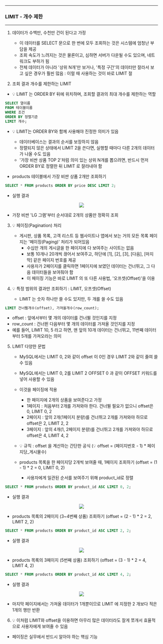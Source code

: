 -----
### LIMIT - 개수 제한
-----
1. 데이터가 수백만, 수천만 건이 된다고 가정
   - 이 데이터를 SELECT 문으로 한 번에 모두 조회하는 것은 시스템에 엄청난 부담을 제공
   - 조회 속도가 느려지는 것은 물론이고, 심하면 서버가 다운될 수도 있으며, 네트워크도 부하가 됨
   - 전체 데이터가 아니라 '상위 N개'만 보거나, '특정 구간'의 데이터만 잘라서 보고 싶은 경우가 훨씬 많음 : 이럴 때 사용하는 것이 바로 LIMIT 절

2. 조회 결과 개수를 제한하는 LIMIT
  - 💡 LIMIT 는 ORDER BY 뒤에 위치하며, 조회할 결과의 최대 개수를 제한하는 역할
```sql
SELECT 열이름
FROM 테이블이름
WHERE 조건
ORDER BY 정렬기준
LIMIT 개수;
```
   - 💡 LIMIT는 ORDER BY와 함께 사용해야 진정한 의미가 있음
     + 데이터베이스는 결과의 순서를 보장하지 않음
     + 정렬되지 않은 상태에서 LIMIT 2을 쓴다면, 실행할 때마다 다른 2개의 데이터가 나올 수도 있음
     + '가장 비싼 상품 TOP 2'처럼 의미 있는 상위 N개를 뽑으려면, 반드시 먼저 ORDER BY로 정렬한 뒤 LIMIT 로 잘라내야 함

   - products 테이블에서 가장 비싼 상품 2개만 조회하기
```sql
SELECT * FROM products ORDER BY price DESC LIMIT 2;
```
   - 실행 결과
<div align="center">
<img src="https://github.com/user-attachments/assets/0e417507-c81e-426f-ada9-69800b2f8fdf">
</div>

   - 가장 비싼 'LG 그램'부터 순서대로 2개의 상품만 정확히 조회

3. 💡 페이징(Pagination) 처리
   - 게시판, 상품 목록, 고객 리스트 등 웹사이트나 앱에서 보는 거의 모든 목록 페이지는 '페이징(Paging)' 처리가 되어있음
     + 수십만 개의 게시글을 한 페이지에 다 보여주는 사이트는 없음
     + 보통 10개나 20개씩 끊어서 보여주고, 하단에 [1], [2], [3], [다음], [마지막] 같은 페이지 번호를 제공
     + 사용자가 2페이지를 클릭하면 1페이지에 보였던 데이터는 건너뛰고, 그 다음 데이터들을 보여줘야 함
     + 이 페이징 기능은 바로 LIMIT 의 또 다른 사용법, '오프셋(Offset)'을 이용

4. 💡 특정 범위의 결과만 조회하기 : LIMIT, 오프셋(Offset)
   - LIMIT 는 숫자 하나만 쓸 수도 있지만, 두 개를 쓸 수도 있음
```sql
LIMIT 건너뛸개수(offset), 가져올개수(row_count);
```
   - offset : 앞에서부터 몇 개의 데이터를 건너뛸 것인지를 지정
   - row_count : 건너뛴 다음부터 몇 개의 데이터를 가져올 것인지를 지정
   - 예를 들어, LIMIT 10, 5 라고 하면, 맨 앞의 10개 데이터는 건너뛰고, 11번째 데이터부터 5개를 가져오라는 의미

5. LIMIT 다양한 문법
   - MySQL에서는 LIMIT 0, 2와 같이 offset 이 0인 경우 LIMIT 2와 같이 줄여 쓸 수 있음
   - MySQL에서는 LIMIT 0, 2를 LIMIT 2 OFFSET 0 과 같이 OFFSET 키워드를 넣어 사용할 수 있음
   - 이것을 페이징에 적용
     + 한 페이지에 2개의 상품을 보여준다고 가정
     + 1페이지 : 처음부터 2개를 가져와야 한다. 건너뛸 필요가 없으니 offset은 0, LIMIT 0, 2
     + 2페이지 : 앞의 2개(1페이지 분량)를 건너뛰고 2개를 가져와야 하므로 offset은 2, LIMIT 2, 2
     + 3페이지 : 앞의 4개(1, 2페이지 분량)를 건너뛰고 2개를 가져와야 하므로 offset은 4, LIMIT 4, 2

   - 💡 규칙 : offset 을 계산하는 간단한 공식 (💡 offset = (페이지번호 - 1) * 페이지당_게시물수)
   - products 목록을 한 페이지당 2개씩 보여줄 때, 1페이지 조회하기 (offset = (1 - 1) * 2 = 0, LIMIT 0, 2)
     + 사용자에게 일관된 순서를 보여주기 위해 product_id로 정렬
```sql
SELECT * FROM products ORDER BY product_id ASC LIMIT 0, 2;
```
  - 실행 결과
<div align="center">
<img src="https://github.com/user-attachments/assets/14c5cdf5-3c0b-432b-b718-2e7b55f94b1b">
</div>

   - products 목록의 2페이지 (3~4번째 상품) 조회하기 (offset = (2 - 1) * 2 = 2, LIMIT 2, 2)
```sql
SELECT * FROM products ORDER BY product_id ASC LIMIT 2, 2;
```
  - 실행 결과
<div align="center">
<img src="https://github.com/user-attachments/assets/7934b3cd-21fa-49b7-afd3-1f562b71edb7">
</div>

   - products 목록의 3페이지 (5번째 상품) 조회하기 (offset = (3 - 1) * 2 = 4, LIMIT 4, 2)
```sql
SELECT * FROM products ORDER BY product_id ASC LIMIT 4, 2;
```
   - 실행 결과
<div align="center">
<img src="https://github.com/user-attachments/assets/9b4bf9fb-b00e-40d2-b861-7a8c65ec9b3e">
</div>

   - 마지막 페이지에서는 가져올 데이터가 1개뿐이므로 LIMIT 에 지정한 2 개보다 적은 1개의 행만 반환

6. 💡 이처럼 LIMIT와 offset을 이용하면 아무리 많은 데이터라도 잘게 쪼개서 효율적으로 사용자에게 보여줄 수 있음
  - 페이징은 실무에서 반드시 알아야 하는 핵심 기능
